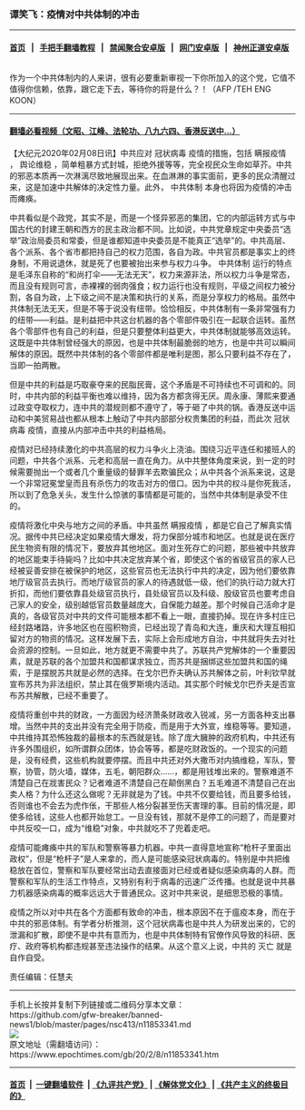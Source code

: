 ### 谭笑飞：疫情对中共体制的冲击
------------------------

#### [首页](https://github.com/gfw-breaker/banned-news1/blob/master/README.md) &nbsp;&nbsp;|&nbsp;&nbsp; [手把手翻墙教程](https://github.com/gfw-breaker/guides/wiki) &nbsp;&nbsp;|&nbsp;&nbsp; [禁闻聚合安卓版](https://github.com/gfw-breaker/bn-android) &nbsp;&nbsp;|&nbsp;&nbsp; [网门安卓版](https://github.com/oGate2/oGate) &nbsp;&nbsp;|&nbsp;&nbsp; [神州正道安卓版](https://github.com/SzzdOgate/update) 



<div><img alt="" class="aligncenter wp-post-image" src="https://i.epochtimes.com/assets/uploads/2020/02/240485_medium-600x400.jpg"/>
<div class="red16 caption">
 <p>
  作为一个中共体制内的人来讲，很有必要重新审视一下你所加入的这个党，它值不值得你信赖，依靠，跟它走下去，等待你的将是什么？！（AFP /TEH ENG KOON）
 </p>
</div>
</div><hr/>

#### [翻墙必看视频（文昭、江峰、法轮功、八九六四、香港反送中...）](https://github.com/gfw-breaker/banned-news1/blob/master/pages/link3.md)

<div><p>
 【大纪元2020年02月08日讯】中共应对
 <ok href="https://www.epochtimes.com/gb/tag/%E5%86%A0%E7%8A%B6%E7%97%85%E6%AF%92.html">
  冠状病毒
 </ok>
 疫情的措施，包括
 <ok href="https://www.epochtimes.com/gb/tag/%E7%9E%92%E6%8A%A5%E7%96%AB%E6%83%85.html">
  瞒报疫情
 </ok>
 ，
 <ok href="https://www.epochtimes.com/gb/tag/%E8%88%86%E8%AE%BA%E7%BB%B4%E7%A8%B3.html">
  舆论维稳
 </ok>
 ，简单粗暴方式封城，拒绝外援等等，完全视民众生命如草芥。中共的邪恶本质再一次淋漓尽致地展现出来。在血淋淋的事实面前，更多的民众清醒过来，这是加速中共解体的决定性力量。此外，
 <ok href="https://www.epochtimes.com/gb/tag/%E4%B8%AD%E5%85%B1%E4%BD%93%E5%88%B6.html">
  中共体制
 </ok>
 本身也将因为疫情的冲击而瘫痪。
</p>
<p>
 中共看似是个政党，其实不是，而是一个怪异邪恶的集团，它的内部运转方式与中国古代的封建王朝和西方的民主政治都不同。比如说，中共党章规定中央委员“选举”政治局委员和常委，但是谁都知道中央委员是不能真正“选举”的。中共高层、各个派系、各个省市都把持自己的权力范围，各自为政。中共官员都是事实上的终身制，不用说退休，就是死了也要被抬出来参与权力斗争。
 <ok href="https://www.epochtimes.com/gb/tag/%E4%B8%AD%E5%85%B1%E4%BD%93%E5%88%B6.html">
  中共体制
 </ok>
 运行的特点是毛泽东自称的“和尚打伞——无法无天”，权力来源非法，所以权力斗争是常态，而且没有规则可言，赤裸裸的弱肉强食；权力运行也没有规则，平级之间权力被分割，各自为政，上下级之间不是决策和执行的关系，而是分享权力的格局。虽然中共体制无法无天，但是不等于说没有纽带。恰恰相反，中共体制有一条非常强有力的纽带——利益。是利益把中共这台机器的各个零部件吸引在一起联合运转。虽然各个零部件也有自己的利益，但是只要整体利益更大，中共体制就能够高效运转。这既是中共体制曾经强大的原因，也是中共体制最脆弱的地方，也是中共可以瞬间解体的原因。既然中共体制的各个零部件都是唯利是图，那么只要利益不存在了，当即一拍两散。
</p>
<p>
 但是中共的利益是巧取豪夺来的民脂民膏，这个矛盾是不可持续也不可调和的。同时，中共内部的利益平衡也难以维持，因为各方都贪得无厌。周永康、薄熙来要通过政变夺取权力，连中共的潜规则都不遵守了，等于砸了中共的锅。香港反送中运动和中美贸易战也都从根本上触动了中共内部部分权贵集团的利益，而此次
 <ok href="https://www.epochtimes.com/gb/tag/%E5%86%A0%E7%8A%B6%E7%97%85%E6%AF%92.html">
  冠状病毒
 </ok>
 疫情，直接从内部冲击中共的利益格局。
</p>
<p>
 疫情对已经持续激化的中共高层的权力斗争火上浇油。围绕习近平连任和接班人的问题，中共各个派系、元老和高层一直在角力。从中共整体角度来说，到一定的时候需要抛出一个或者几个重量级的替罪羊去欺骗民众；从中共各个派系来说，这是一个非常冠冕堂皇而且有杀伤力的攻击对方的借口。因为中共的权斗是你死我活，所以到了危急关头，发生什么惊骇的事情都是可能的，当然中共体制是承受不住的。
</p>
<p>
 疫情将激化中央与地方之间的矛盾。中共虽然
 <ok href="https://www.epochtimes.com/gb/tag/%E7%9E%92%E6%8A%A5%E7%96%AB%E6%83%85.html">
  瞒报疫情
 </ok>
 ，都是它自己了解真实情况。据传中共已经决定如果疫情大爆发，将力保部分城市和地区。也就是说在医疗民生物资有限的情况下，要放弃其他地区。面对生死存亡的问题，那些被中共放弃的地区能束手待毙吗？比如中共决定放弃某个省，即使这个省的省级官员的家人已经被妥善安排在被保护的地区，这些官员也无法执行中共的决定，因为他们要依靠地厅级官员去执行。而地厅级官员的家人的待遇就低一级，他们的执行动力就大打折扣，而他们要依靠县处级官员执行，县处级官员以及科级、股级官员也要考虑自己家人的安全，级别越低官员数量越庞大，自保能力越差。那个时候自己活命才是真的，各级官员对中共的文件可能根本都不看上一眼，直接扔掉。现在许多村庄已经封路堵路，许多地区也在囤积物资，已经出现了青岛和大连，重庆和大理互相扣留对方的物资的情况。这样发展下去，实际上会形成地方自治，中共就将失去对社会资源的控制。一旦如此，地方就更不需要中共了。苏联共产党解体的一个重要因素，就是苏联的各个加盟共和国都谋求独立，而苏共是捆绑这些加盟共和国的绳索，于是摆脱苏共就是必然的选择。在戈尔巴乔夫确认苏共解体之前，叶利钦早就宣布苏共为非法组织，禁止其在俄罗斯境内活动。其实那个时候戈尔巴乔夫是否宣布苏共解散，已经不重要了。
</p>
<p>
 疫情将重创中共的财政，一方面因为经济萧条财政收入锐减，另一方面各种支出暴增。当然中共的支出并没有完全用于防疫，而是用于大外宣，维稳等等。要知道，中共维持其恐怖独裁的最根本的东西就是钱。除了庞大臃肿的政府机构，中共还有许多外围组织，如所谓群众团体，协会等等，都是吃财政饭的。一个现实的问题是，没有经费，这些机构就要停摆。而且中共还对外大撒币对内搞维稳，军队，警察，协管，防火墙，媒体，五毛，朝阳群众……，都是用钱堆出来的。警察难道不清楚自己在戕害民众？记者难道不清楚自己在颠倒黑白？五毛难道不清楚自己在出卖人格？为什么还这么做呢？无非就是为了钱。中共不仅要给钱，而且要多给钱，否则谁也不会去为虎作伥，干那些人格分裂甚至伤天害理的事。目前的情况是，即使多给钱，这些人也都开始怠工。一旦没有钱，那就不是停工的问题了，而是要对中共反咬一口，成为“维稳”对象，中共就吃不了兜着走吧。
</p>
<p>
 疫情可能瘫痪中共的军队和警察等暴力机器。中共一直得意地宣称“枪杆子里面出政权”，但是“枪杆子”是人来拿的，而人是可能感染冠状病毒的。特别是中共把维稳放在首位，警察和军队要经常出动去直接面对已经或者疑似感染病毒的人群。而警察和军队的生活工作特点，又特别有利于病毒的迅速广泛传播。也就是说中共暴力机器感染病毒的概率远远大于普通民众。这对中共来说，是细思恐极的事情。
</p>
<p>
 疫情之所以对中共在各个方面都有致命的冲击，根本原因不在于瘟疫本身，而在于中共的邪恶体制。有学者分析推测，这个冠状病毒也是中共人为研发出来的，它的泄漏和扩散，即使不是中共有意而为，也是中共体制特有官僚作风导致的科研、医疗、政府等机构都违规甚至违法操作的结果。从这个意义上说，中共的
 <ok href="https://www.epochtimes.com/gb/tag/%E7%81%AD%E4%BA%A1.html">
  灭亡
 </ok>
 就是自作自受。
</p>
<p>
 责任编辑：任慧夫
</p>
</div>
<hr/>
手机上长按并复制下列链接或二维码分享本文章：<br/>
https://github.com/gfw-breaker/banned-news1/blob/master/pages/nsc413/n11853341.md <br/>
<a href='https://github.com/gfw-breaker/banned-news1/blob/master/pages/nsc413/n11853341.md'><img src='https://github.com/gfw-breaker/banned-news1/blob/master/pages/nsc413/n11853341.md.png'/></a> <br/>
原文地址（需翻墙访问）：https://www.epochtimes.com/gb/20/2/8/n11853341.htm


------------------------
#### [首页](https://github.com/gfw-breaker/banned-news1/blob/master/README.md) &nbsp;|&nbsp; [一键翻墙软件](https://github.com/gfw-breaker/nogfw/blob/master/README.md) &nbsp;| [《九评共产党》](https://github.com/gfw-breaker/9ping.md/blob/master/README.md#九评之一评共产党是什么) | [《解体党文化》](https://github.com/gfw-breaker/jtdwh.md/blob/master/README.md) | [《共产主义的终极目的》](https://github.com/gfw-breaker/gczydzjmd.md/blob/master/README.md)


<img src='http://gfw-breaker.win/banned-news/pages/nsc413/n11853341.md' width='0px' height='0px'/>